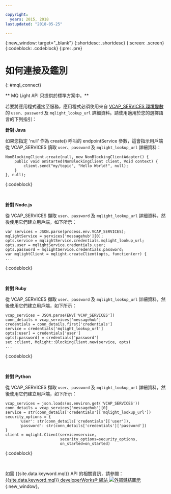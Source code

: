 ```yaml
---

copyright:
  years: 2015, 2018
lastupdated: "2018-05-25"

---
```


{:new_window: target="_blank"}
{:shortdesc: .shortdesc}
{:screen: .screen}
{:codeblock: .codeblock}
{:pre: .pre}

# 如何連接及鑑別
{: #mql_connect}

** MQ Light API 只提供於標準方案中。**
<br/>

若要將應用程式連接至服務，應用程式必須使用來自 [VCAP_SERVICES 環境變數](/docs/services/MessageHub/messagehub127.html)的
<code>user</code>、<code>password</code> 及 <code>mqlight_lookup_url</code> 詳細資料。請使用適用於您的選擇語言的下列指引：



**針對 Java**

如果您指定 'null' 作為 create() 呼叫的 endpointService 參數，這會指示用戶端從 VCAP_SERVICES 讀取 <code>user</code>、<code>password</code> 及
<code>mqlight_lookup_url</code> 詳細資料：



<pre>
<code>NonBlockingClient.create(null, new NonBlockingClientAdapter<Void>() {
    public void onStarted(NonBlockingClient client, Void context) {
        client.send("my/topic", "Hello World!", null);
    }
}, null);</code>
</pre>
{:codeblock}

<br>

**針對 Node.js**

從 VCAP_SERVICES 擷取 <code>user</code>、<code>password</code> 及
<code>mqlight_lookup_url</code> 詳細資料，然後使用它們建立用戶端，如下所示：



<pre>
<code>var services = JSON.parse(process.env.VCAP_SERVICES);
mqlightService = services['messagehub'][0];
opts.service = mqlightService.credentials.mqlight_lookup_url;
opts.user = mqlightService.credentials.user;
opts.password = mqlightService.credentials.password;
var mqlightClient = mqlight.createClient(opts, function(err) {
...</code>
</pre>
{:codeblock}

<br>

**針對 Ruby**

從 VCAP_SERVICES 擷取 <code>user</code>、<code>password</code> 及
<code>mqlight_lookup_url</code> 詳細資料，然後使用它們建立用戶端，如下所示：

<pre>
<code>vcap_services = JSON.parse(ENV['VCAP_SERVICES'])
conn_details = vcap_services['messagehub']
credentials = conn_details.first['credentials']
service = credentials['mqlight_lookup_url']
opts[:user] = credentials['user']
opts[:password] = credentials['password']
set :client, Mqlight::BlockingClient.new(service, opts)
...</code>
</pre>
{:codeblock}

<br>

**針對 Python**

從 VCAP_SERVICES 擷取 <code>user</code>、<code>password</code> 及
<code>mqlight_lookup_url</code> 詳細資料，然後使用它們建立用戶端，如下所示：

<pre>
<code>vcap_services = json.loads(os.environ.get('VCAP_SERVICES'))
conn_details = vcap_services['messagehub'][0]
service = str(conn_details['credentials']['mqlight_lookup_url'])
security_options = {
      'user': str(conn_details['credentials']['user']),
      'password': str(conn_details['credentials']['password'])
}
client = mqlight.Client(service=service, 
                        security_options=security_options,
                        on_started=on_started)</code>
</pre>
{:codeblock}

<br>

如需 {{site.data.keyword.mql}} API 的相關資訊，請參閱：[{{site.data.keyword.mql}} developerWorks&reg; 網站 ![外部鏈結圖示](../../icons/launch-glyph.svg "外部鏈結圖示")](https://developer.ibm.com/messaging/mq-light/){:new_window}。
